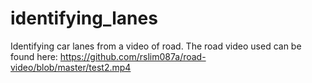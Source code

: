 # identifying_lanes
Identifying car lanes from a video of road.
The road video used can be found here:
https://github.com/rslim087a/road-video/blob/master/test2.mp4
